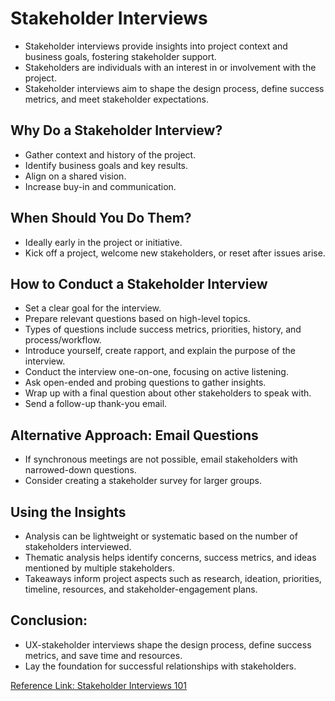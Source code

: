 # Stakeholder Interviews

- Stakeholder interviews provide insights into project context and business goals,
fostering stakeholder support.
- Stakeholders are individuals with an interest in or involvement with the project.
- Stakeholder interviews aim to shape the design process, define success metrics,
and meet stakeholder expectations.

## Why Do a Stakeholder Interview?

- Gather context and history of the project.
- Identify business goals and key results.
- Align on a shared vision.
- Increase buy-in and communication.

## When Should You Do Them?

- Ideally early in the project or initiative.
- Kick off a project, welcome new stakeholders, or reset after issues arise.

## How to Conduct a Stakeholder Interview

- Set a clear goal for the interview.
- Prepare relevant questions based on high-level topics.
- Types of questions include success metrics, priorities, history, and process/workflow.
- Introduce yourself, create rapport, and explain the purpose of the interview.
- Conduct the interview one-on-one, focusing on active listening.
- Ask open-ended and probing questions to gather insights.
- Wrap up with a final question about other stakeholders to speak with.
- Send a follow-up thank-you email.

## Alternative Approach: Email Questions

- If synchronous meetings are not possible, email stakeholders with
narrowed-down questions.
- Consider creating a stakeholder survey for larger groups.

## Using the Insights

- Analysis can be lightweight or systematic based on the number of stakeholders interviewed.
- Thematic analysis helps identify concerns, success metrics, and
ideas mentioned by multiple stakeholders.
- Takeaways inform project aspects such as research, ideation, priorities, timeline, resources, and stakeholder-engagement plans.

## Conclusion:

- UX-stakeholder interviews shape the design process, define success metrics, and save time and resources.
- Lay the foundation for successful relationships with stakeholders.

[Reference Link: Stakeholder Interviews 101](https://www.nngroup.com/articles/stakeholder-interviews/)

